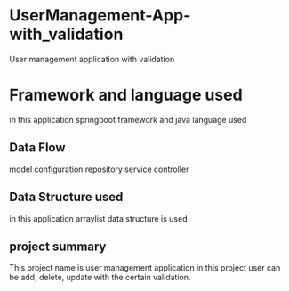 # UserManagement-App-with_validation
User management application with validation 

# Framework and language used 
in this application springboot framework and java language used

## Data Flow
model
configuration
repository
service
controller

## Data Structure used 
in this application arraylist data structure is used

## project summary
This project name is user management application in this project user can be add, delete, update with the certain validation.
